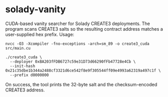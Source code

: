 # solady-vanity

CUDA-based vanity searcher for Solady CREATE3 deployments. The program scans
CREATE3 salts so the resulting contract address matches a user-supplied hex
prefix. Usage:

```
nvcc -O3 -Xcompiler -fno-exceptions -arch=sm_89 -o create3_cuda src/main.cu

./create3_cuda \
  --deployer 0xBA203fFDB6727c59e31D73d66290fFb47728e4Cb \
  --init-hash 0x21c35dbe1b344a2488cf3321d6ce542f8e9f305544ff09e4993a62319a497c1f \
  --prefix d0000000
```

On success, the tool prints the 32-byte salt and the checksum-encoded CREATE3
address.
